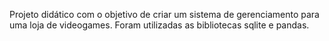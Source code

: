 Projeto didático com o objetivo de criar um sistema de gerenciamento para uma loja de videogames. Foram utilizadas as bibliotecas sqlite e pandas.
